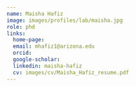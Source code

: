 ```yaml
---
name: Maisha Hafiz
image: images/profiles/lab/maisha.jpg
role: phd
links:
  home-page: 
  email: mhafiz1@arizona.edu
  orcid: 
  google-scholar: 
  linkedin: maisha-hafiz
  cv: images/cv/Maisha_Hafiz_resume.pdf
---
```


